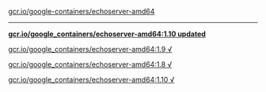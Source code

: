 [gcr.io/google-containers/echoserver-amd64](https://hub.docker.com/r/anjia0532/echoserver-amd64/tags/) 

----
**[gcr.io/google_containers/echoserver-amd64:1.10 updated](https://hub.docker.com/r/anjia0532/echoserver-amd64/tags/)**

[gcr.io/google_containers/echoserver-amd64:1.9 √](https://hub.docker.com/r/anjia0532/echoserver-amd64/tags/)

[gcr.io/google_containers/echoserver-amd64:1.8 √](https://hub.docker.com/r/anjia0532/echoserver-amd64/tags/)

[gcr.io/google_containers/echoserver-amd64:1.10 √](https://hub.docker.com/r/anjia0532/echoserver-amd64/tags/)

